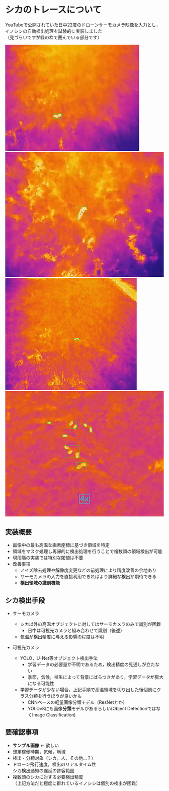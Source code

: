 # シカのトレースについて

[YouTube](https://youtu.be/e-enwk27O7Y)で公開されていた日中22度のドローンサーモカメラ映像を入力とし，イノシシの自動検出処理を試験的に実装しました  
（見づらいですが緑の枠で囲んでいる部分です）

![result](img/result.png)
![result1](img/result1.png)
![result2](img/result2.png)
![result3](img/result3.png)

## 実装概要

- 画像中の最も高温な画素座標に基づき領域を特定
- 領域をマスク処理し再帰的に検出処理を行うことで複数頭の領域検出が可能
- 現段階の実装では特別な閾値は不要
- 改善事項
  - ノイズ除去処理や解像度変更などの前処理により精度改善の余地あり
  - サーモカメラの入力を直接利用できればより詳細な検出が期待できる
  - **検出領域の識別機能**

## シカ検出手段

- サーモカメラ
  - シカ以外の高温オブジェクトに対してはサーモカメラのみで識別が困難
    - 日中は可視光カメラと組み合わせて識別（後述）
  - 気温が検出精度に与える影響の程度は不明

- 可視光カメラ
  - YOLO，U-Net等オブジェクト検出手法
    - 学習データの必要量が不明であるため，検出精度の見通しが立たない
    - 季節，気候，植生によって背景にばらつきがあり，学習データが膨大になる可能性
  - 学習データが少ない場合，上記手順で高温領域を切り出した後個別にクラス分類を行うほうが良いかも
    - CNNベースの軽量画像分類モデル（ResNetとか）
    - YOLOv8にも画像**分類**モデルがあるらしい(Object DetectionではなくImage Classification)

## 要確認事項

- **サンプル画像** ← 欲しい
- 想定稼働時期，気候，地域
- 検出・分類対象（シカ，人，その他...？）
- ドローン飛行速度，検出のリアルタイム性  
  シカ検出通知の遅延の許容範囲
- 複数頭のシカに対する必要検出精度  
  （上記方法だと極度に群れているイノシシは個別の検出が困難）
